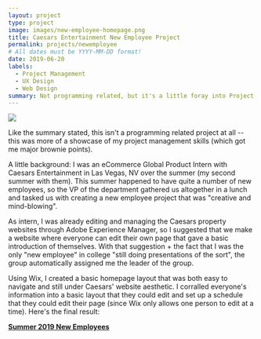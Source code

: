 ```yaml
---
layout: project
type: project
image: images/new-employee-homepage.png
title: Caesars Entertainment New Employee Project
permalink: projects/newemployee
# All dates must be YYYY-MM-DD format!
date: 2019-06-20
labels:
  - Project Management
  - UX Design 
  - Web Design
summary: Not programming related, but it's a little foray into Project Management in a business setting and it did introduce me to the basic concepts of UX/Web Design. 
---
```


<img class="ui image" src="{{ site.baseurl }}/images/jianna-new-employee.png">

Like the summary stated, this isn't a programming related project at all -- this was more of a showcase of my
project management skills (which got me major brownie points). 

A little background: I was an eCommerce Global Product Intern with Caesars Entertainment in Las Vegas, NV over
the summer (my second summer with them). This summer happened to have quite a number of new employees, so the
VP of the department gathered us altogether in a lunch and tasked us with creating a new employee project that 
was "creative and mind-blowing". 

As intern, I was already editing and managing the Caesars property websites through Adobe Experience Manager, 
so I suggested that we make a website where everyone can edit their own page that gave a basic introduction
of themselves. With that suggestion + the fact that I was the only "new employee" in college "still doing 
presentations of the sort", the group automatically assigned me the leader of the group. 

Using Wix, I created a basic homepage layout that was both easy to navigate and still under Caesars' website 
aesthetic. I corralled everyone's information into a basic layout that they could edit and set up a schedule
that they could edit their page (since Wix only allows one person to edit at a time). Here's the final result: 

  <a href= "https://joleonora.wixsite.com/new-employees-2k19"><b> Summer 2019 New Employees </b>

